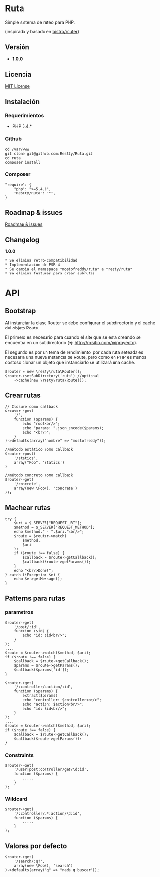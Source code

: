 Ruta
====

Simple sistema de ruteo para PHP.

(inspirado y basado en [bistro/router](https://github.com/bistro/router))

Versión
-------

- __1.0.0__

Licencia
-------

[MIT License](http://www.opensource.org/licenses/mit-license.php)

Instalación
-----------

### Requerimientos

- PHP 5.4.*

### Github

    cd /var/www
    git clone git@github.com:Restty/Ruta.git
    cd ruta
    composer install

### Composer

    "require": {
        "php": ">=5.4.0",
        "Restty/Ruta": "*",
    }

Roadmap & issues
----------------

[Roadmap & issues](https://github.com/Restty/Ruta/issues)

Changelog
---------

__1.0.0__

    * Se elimina retro-compatibilidad
    * Implementación de PSR-4
    * Se cambia el namaspace *mostofreddy/ruta* a *resty/ruta*
    * Se elimina features para crear subrutas

API
===

Bootstrap
---------

Al instanciar la clase Router se debe configurar el subdirectorio y el cache del objeto Route.

El primero es necesario para cuando el site que se esta creando se encuentra en un subdirectorio (ej: http://misitio.com/miproyecto).

El segundo es por un tema de rendimiento, por cada ruta seteada es necesaria una nueva instancia de Route, pero como en PHP es menos costoso clonar un objeto que instanciarlo se utilizará una cache.

    $router = new \resty\ruta\Router();
    $router->setSubDirectory('ruta') //optional
        ->cache(new \resty\ruta\Route());

Crear rutas
-----------

    // Closure como callback
    $router->get(
        '/',
        function ($params) {
            echo "root<br/>";
            echo "params: ".json_encode($params);
            echo "<br/>";
        }
    )->defaults(array("nombre" => "mostofreddy"));

    //método estático como callback
    $router->post(
        '/statics',
        array("Foo", 'statics')
    )

    //método concreto como callback
    $router->get(
        '/concrete',
        array(new \Foo(), 'concrete')
    ));

Machear rutas
-------------

    try {
        $uri = $_SERVER["REQUEST_URI"];
        $method = $_SERVER["REQUEST_METHOD"];
        echo $method." - ".$uri."<br/>";
        $route = $router->match(
            $method,
            $uri
        );
        if ($route !== false) {
            $callback = $route->getCallback();
            $callback($route->getParams());
        }
        echo "<br/>Done!";
    } catch (\Exception $e) {
        echo $e->getMessage();
    }

Patterns para rutas
-------------------

### parametros

    $router->get(
        '/post/:id',
        function ($id) {
            echo "id: $id<br/>";
        }
    );
    ....
    $route = $router->match($method, $uri);
    if ($route !== false) {
        $callback = $route->getCallback();
        $params = $route->getParams();
        $callback($params['id']);
    }

    $router->get(
        '/:controller/:action/:id',
        function ($params) {
            extract($params)
            echo "controller: $controller<br/>";
            echo "action: $action<br/>";
            echo "id: $id<br/>";
        }
    );
    ....
    $route = $router->match($method, $uri);
    if ($route !== false) {
        $callback = $route->getCallback();
        $callback($route->getParams());
    }

### Constraints

    $router->get(
        '/user|post:controller/get/\d:id',
        function ($params) {
            .....
        }
    );


### Wildcard

    $router->get(
        '/:controller/.*:action/\d:id',
        function ($params) {
            .....
        }
    );

Valores por defecto
-------------------

    $router->get(
        '/search/:q?',
        array(new \Foo(), 'search')
    )->defaults(array("q" => "nada q buscar"));
